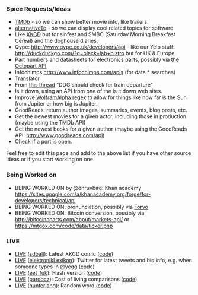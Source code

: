 ### Spice Requests/Ideas

 * [TMDb](http://api.themoviedb.org/2.1) - so we can show better movie info, like trailers.
 * [alternativeTo](http://alternativeto.net/api) - so we can display cool related topics for software
 * Like [XKCD](http://duckduckgo.com/?q=xkcd) but for sinfest and SMBC (Saturday Morning Breakfast Cereal) and the doghouse diaries.
 * Qype: http://www.qype.co.uk/developers/api - like our Yelp stuff: http://duckduckgo.com/?q=black+lab+bistro but for UK & Europe.
 * Part numbers and datasheets for electronics parts, possibly via [the Octopart API](http://octopart.com/api/overview)
 * Infochimps http://www.infochimps.com/apis (for data * searches)
 * Translator
 * From [this thread](https://duck.co/topic/other-0-ckick-info-idea-train-departure) "DDG should check for train departure"
 * Is it down, using an API from one of the is it down web sites.
 * Improve [WolframAlpha regex](http://weinbergalpha.com/) to allow for things like how far is the Sun from Jupiter or how big is Jupiter.
 * GoodReads: return author images, summaries, events, blog posts, etc.
 * Get the newest movies for a given actor, including those in production (maybe using the TMDb API)
 * Get the newest books for a given author (maybe using the GoodReads API: http://www.goodreads.com/api)
 * Check if a port is open.

Feel free to edit this page and add to the above list if you have other source ideas or if you start working on one.

### Being Worked on
 * BEING WORKED ON by @dhruvbird: Khan academy https://sites.google.com/a/khanacademy.org/forge/for-developers/technical/api
 * BEING WORKED ON: pronunciation, possibly via [Forvo](http://www.forvo.com/)
 * BEING WORKED ON: Bitcoin conversion, possibly via http://bitcoincharts.com/about/markets-api/ or https://mtgox.com/code/data/ticker.php

### LIVE
 * [LIVE](http://duckduckgo.com/?q=xkcd) ([sdball](https://github.com/sdball)): Latest XKCD comic ([code](https://github.com/duckduckgo/zeroclickinfo-spice/tree/master/xkcd))
 * [LIVE](http://duckduckgo.com/?q=%40duckduckgo) ([elektronikLexikon](https://github.com/elektronikLexikon)): Twitter for latest tweets and bio info, e.g. when someone types in @yegg ([code](https://github.com/duckduckgo/zeroclickinfo-spice/tree/master/twitter))
 * [LIVE](http://duckduckgo.com/?q=flash+version) ([eet_fuk](https://github.com/eet_fuk)): Flash version ([code](https://github.com/duckduckgo/zeroclickinfo-spice/tree/master/flash_version))
 * [LIVE](http://duckduckgo.com/?q=cost+of+living+austin+portland) ([pardocz](https://github.com/pardocz)): Cost of living comparisons ([code](https://github.com/duckduckgo/zeroclickinfo-spice/tree/master/expatistan))
 * [LIVE](http://duckduckgo.com/?q=random+word) ([hunterlang](https://github.com/hunterlang)): Random word ([code](https://github.com/duckduckgo/zeroclickinfo-spice/tree/master/rand_word))
